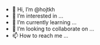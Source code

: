 - 👋 Hi, I’m @hojtkh
- 👀 I’m interested in ...
- 🌱 I’m currently learning ...
- 💞️ I’m looking to collaborate on ...
- 📫 How to reach me ...

<!---
hojtkh/hojtkh is a ✨ special ✨ repository because its `README.md` (this file) appears on your GitHub profile.
You can click the Preview link to take a look at your changes.
--->
